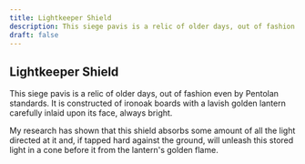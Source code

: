 ```yaml
---
title: Lightkeeper Shield
description: This siege pavis is a relic of older days, out of fashion even by Pentolan standards. It is constructed of ironoak boards with a lavish golden lantern carefully inlaid upon its face, always bright....
draft: false
---
```


## Lightkeeper Shield

This siege pavis is a relic of older days, out of fashion even by Pentolan standards. It is constructed of ironoak boards with a lavish golden lantern carefully inlaid upon its face, always bright.

My research has shown that this shield absorbs some amount of all the light directed at it and, if tapped hard against the ground, will unleash this stored light in a cone before it from the lantern's golden flame.
